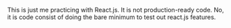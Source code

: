 This is just me practicing with React.js. It is not production-ready code. No, it is code consist of doing the bare minimum to test out react.js features. 
